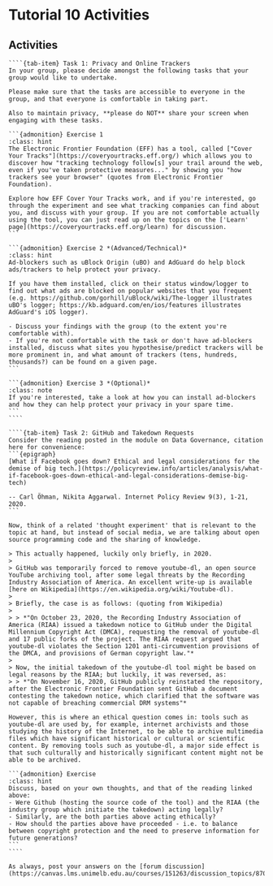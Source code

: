 # Tutorial 10 Activities

## Activities

`````{tab-set}
````{tab-item} Task 1: Privacy and Online Trackers
In your group, please decide amongst the following tasks that your group would like to undertake.

Please make sure that the tasks are accessible to everyone in the group, and that everyone is comfortable in taking part.

Also to maintain privacy, **please do NOT** share your screen when engaging with these tasks.

```{admonition} Exercise 1
:class: hint
The Electronic Frontier Foundation (EFF) has a tool, called ["Cover Your Tracks"](https://coveryourtracks.eff.org/) which allows you to discover how "tracking technology follow[s] your trail around the web, even if you've taken protective measures..." by showing you "how trackers see your browser" (quotes from Electronic Frontier Foundation).

Explore how EFF Cover Your Tracks work, and if you're interested, go through the experiment and see what tracking companies can find about you, and discuss with your group. If you are not comfortable actually using the tool, you can just read up on the topics on the ['Learn' page](https://coveryourtracks.eff.org/learn) for discussion.
```

```{admonition} Exercise 2 *(Advanced/Technical)*
:class: hint
Ad-blockers such as uBlock Origin (uBO) and AdGuard do help block ads/trackers to help protect your privacy.

If you have them installed, click on their status window/logger to find out what ads are blocked on popular websites that you frequent (e.g. https://github.com/gorhill/uBlock/wiki/The-logger illustrates uBO's logger; https://kb.adguard.com/en/ios/features illustrates AdGuard's iOS logger).

- Discuss your findings with the group (to the extent you're comfortable with).
- If you're not comfortable with the task or don't have ad-blockers installed, discuss what sites you hypothesise/predict trackers will be more prominent in, and what amount of trackers (tens, hundreds, thousands?) can be found on a given page.
```

```{admonition} Exercise 3 *(Optional)*
:class: note
If you're interested, take a look at how you can install ad-blockers and how they can help protect your privacy in your spare time.
```
````

````{tab-item} Task 2: GitHub and Takedown Requests
Consider the reading posted in the module on Data Governance, citation here for convenience:
```{epigraph}
[What if Facebook goes down? Ethical and legal considerations for the demise of big tech.](https://policyreview.info/articles/analysis/what-if-facebook-goes-down-ethical-and-legal-considerations-demise-big-tech)

-- Carl Öhman, Nikita Aggarwal. Internet Policy Review 9(3), 1-21, 2020.
```

Now, think of a related 'thought experiment' that is relevant to the topic at hand, but instead of social media, we are talking about open source programming code and the sharing of knowledge.

> This actually happened, luckily only briefly, in 2020.
> 
> GitHub was temporarily forced to remove youtube-dl, an open source YouTube archiving tool, after some legal threats by the Recording Industry Association of America. An excellent write-up is available [here on Wikipedia](https://en.wikipedia.org/wiki/Youtube-dl).
> 
> Briefly, the case is as follows: (quoting from Wikipedia)
>
> > *"On October 23, 2020, the Recording Industry Association of America (RIAA) issued a takedown notice to GitHub under the Digital Millennium Copyright Act (DMCA), requesting the removal of youtube-dl and 17 public forks of the project. The RIAA request argued that youtube-dl violates the Section 1201 anti-circumvention provisions of the DMCA, and provisions of German copyright law."*
>
> Now, the initial takedown of the youtube-dl tool might be based on legal reasons by the RIAA; but luckily, it was reversed, as:
> > *"On November 16, 2020, GitHub publicly reinstated the repository, after the Electronic Frontier Foundation sent GitHub a document contesting the takedown notice, which clarified that the software was not capable of breaching commercial DRM systems"*

However, this is where an ethical question comes in: tools such as youtube-dl are used by, for example, internet archivists and those studying the history of the Internet, to be able to archive multimedia files which have significant historical or cultural or scientific content. By removing tools such as youtube-dl, a major side effect is that such culturally and historically significant content might not be able to be archived.

```{admonition} Exercise
:class: hint
Discuss, based on your own thoughts, and that of the reading linked above:
- Were Github (hosting the source code of the tool) and the RIAA (the industry group which initiate the takedown) acting legally?
- Similarly, are the both parties above acting ethically?
- How should the parties above have proceeded - i.e. to balance between copyright protection and the need to preserve information for future generations?
```
````
`````

```{note}
As always, post your answers on the [forum discussion](https://canvas.lms.unimelb.edu.au/courses/151263/discussion_topics/870505).
```
